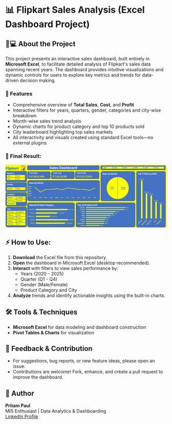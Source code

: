 # 📊 Flipkart Sales Analysis (Excel Dashboard Project)

## 🧑💻 About the Project
This project presents an interactive sales dashboard, built entirely in **Microsoft Excel**, to facilitate detailed analysis of Flipkart's sales data spanning recent years. The dashboard provides intuitive visualizations and dynamic controls for users to explore key metrics and trends for data-driven decision making.

### 🎯 Features
- Comprehensive overview of **Total Sales**, **Cost**, and **Profit**
- Interactive filters for years, quarters, gender, categories and city-wise breakdown
- Month-wise sales trend analysis
- Dynamic charts for product category and top 10 products sold
- City leaderboard highlighting top sales markets
- All interactivity and visuals created using standard Excel tools—no external plugins

### 📸 Final Result:
![Flipkart Sales Dashboard](https://github.com/iampritam07/Flipkart_Sales_Analysis_Excel_Dashboard/blob/main/Flipkart_Sales_Dashboard_Snapshot.png)

## ⚡ How to Use:
1. **Download** the Excel file from this repository.
2. **Open** the dashboard in Microsoft Excel (desktop recommended).
3. **Interact** with filters to view sales performance by:
   - Years (2020 - 2025)
   - Quarter (Q1 - Q4)
   - Gender (Male/Female)
   - Product Category and City
5. **Analyze** trends and identify actionable insights using the built-in charts.

## 🛠️ Tools & Techniques
- **Microsoft Excel** for data modeling and dashboard construction
- **Pivot Tables & Charts** for visualization


## 💬 Feedback & Contribution
- For suggestions, bug reports, or new feature ideas, please open an issue.
- Contributions are welcome! Fork, enhance, and create a pull request to improve the dashboard.

  
## 👤 Author
**Pritam Paul**  
MIS Enthusiast | Data Analytics & Dashboarding  
[LinkedIn Profile](https://www.linkedin.com/in/iampritam07/)
